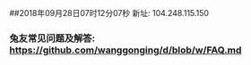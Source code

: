 ##2018年09月28日07时12分07秒 新址: 104.248.115.150
### 兔友常见问题及解答: https://github.com/wanggonging/d/blob/w/FAQ.md
